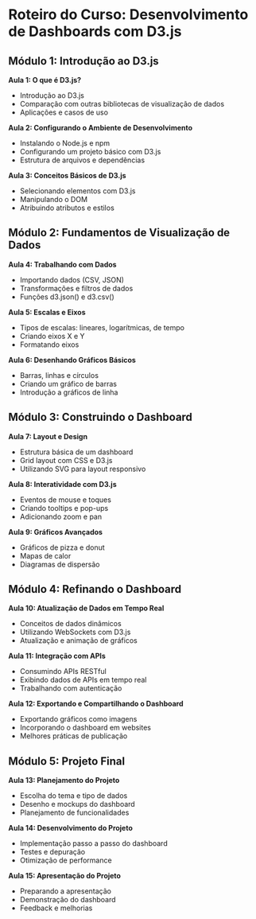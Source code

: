 # Roteiro do Curso: Desenvolvimento de Dashboards com D3.js

## Módulo 1: Introdução ao D3.js

**Aula 1: O que é D3.js?**

 - Introdução ao D3.js
 - Comparação com outras bibliotecas de visualização de dados
 - Aplicações e casos de uso

**Aula 2: Configurando o Ambiente de Desenvolvimento**

 - Instalando o Node.js e npm
 - Configurando um projeto básico com D3.js
 - Estrutura de arquivos e dependências

**Aula 3: Conceitos Básicos de D3.js**

 - Selecionando elementos com D3.js
 - Manipulando o DOM
 - Atribuindo atributos e estilos

## Módulo 2: Fundamentos de Visualização de Dados

**Aula 4: Trabalhando com Dados**

 - Importando dados (CSV, JSON)
 - Transformações e filtros de dados
 - Funções d3.json() e d3.csv()

**Aula 5: Escalas e Eixos**

 - Tipos de escalas: lineares, logarítmicas, de tempo
 - Criando eixos X e Y
 - Formatando eixos

**Aula 6: Desenhando Gráficos Básicos**

 - Barras, linhas e círculos
 - Criando um gráfico de barras
 - Introdução a gráficos de linha

## Módulo 3: Construindo o Dashboard

**Aula 7: Layout e Design**

 - Estrutura básica de um dashboard
 - Grid layout com CSS e D3.js
 - Utilizando SVG para layout responsivo

**Aula 8: Interatividade com D3.js**

 - Eventos de mouse e toques
 - Criando tooltips e pop-ups
 - Adicionando zoom e pan

**Aula 9: Gráficos Avançados**

 - Gráficos de pizza e donut
 - Mapas de calor
 - Diagramas de dispersão

## Módulo 4: Refinando o Dashboard

**Aula 10: Atualização de Dados em Tempo Real**

 - Conceitos de dados dinâmicos
 - Utilizando WebSockets com D3.js
 - Atualização e animação de gráficos

**Aula 11: Integração com APIs**

 - Consumindo APIs RESTful
 - Exibindo dados de APIs em tempo real
 - Trabalhando com autenticação

**Aula 12: Exportando e Compartilhando o Dashboard**

 - Exportando gráficos como imagens
 - Incorporando o dashboard em websites
 - Melhores práticas de publicação

## Módulo 5: Projeto Final

**Aula 13: Planejamento do Projeto**

- Escolha do tema e tipo de dados
- Desenho e mockups do dashboard
- Planejamento de funcionalidades

**Aula 14: Desenvolvimento do Projeto**

 - Implementação passo a passo do dashboard
 - Testes e depuração
 - Otimização de performance

**Aula 15: Apresentação do Projeto**

 - Preparando a apresentação
 - Demonstração do dashboard
 - Feedback e melhorias

